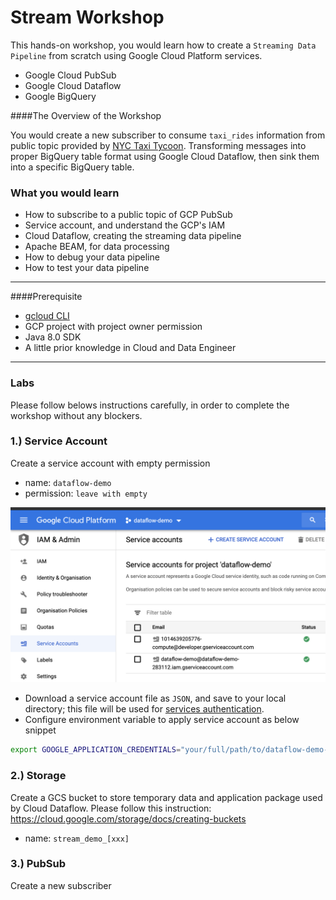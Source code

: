 # Stream Workshop
This hands-on workshop, you would learn how to create a `Streaming Data Pipeline` from scratch 
using Google Cloud Platform services.
- Google Cloud PubSub
- Google Cloud Dataflow
- Google BigQuery

####The Overview of the Workshop



You would create a new subscriber to consume `taxi_rides`
information from public topic provided by [NYC Taxi Tycoon](https://github.com/googlecodelabs/cloud-dataflow-nyc-taxi-tycoon).
 Transforming messages into proper BigQuery table format using Google Cloud Dataflow, 
 then sink them into a specific BigQuery table.
 
### What you would learn
- How to subscribe to a public topic of GCP PubSub
- Service account, and understand the GCP's IAM
- Cloud Dataflow, creating the streaming data pipeline 
- Apache BEAM, for data processing
- How to debug your data pipeline
- How to test your data pipeline
 

---
####Prerequisite
- [gcloud CLI](https://cloud.google.com/sdk/docs/quickstart-macos)
- GCP project with project owner permission
- Java 8.0 SDK
- A little prior knowledge in Cloud and Data Engineer


---
### Labs
Please follow belows instructions carefully, in order to complete the workshop without any blockers.

### 1.) Service Account
Create a service account with empty permission
- name: `dataflow-demo`
- permission: `leave with empty`

![service-account](./img/stream-001.png)

- Download a service account file as `JSON`, and save to your local directory; this file will be used for 
[services authentication](https://cloud.google.com/docs/authentication/production).
- Configure environment variable to apply service account as below snippet
```bash
export GOOGLE_APPLICATION_CREDENTIALS="your/full/path/to/dataflow-demo-service-account.json"
```


### 2.) Storage
Create a GCS bucket to store temporary data and application package used by Cloud Dataflow.
Please follow this instruction: https://cloud.google.com/storage/docs/creating-buckets
- name: `stream_demo_[xxx]`

### 3.) PubSub
Create a new subscriber

